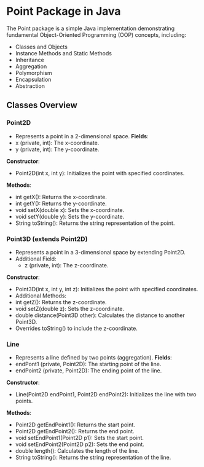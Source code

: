 # Point Package in Java
The Point package is a simple Java implementation demonstrating fundamental Object-Oriented Programming (OOP) concepts, including:
- Classes and Objects
- Instance Methods and Static Methods
- Inheritance
- Aggregation
- Polymorphism
- Encapsulation
- Abstraction

## Classes Overview
### Point2D
- Represents a point in a 2-dimensional space.
**Fields**:
- x (private, int): The x-coordinate.
- y (private, int): The y-coordinate.

**Constructor**:
- Point2D(int x, int y): Initializes the point with specified coordinates.

**Methods**:
- int getX(): Returns the x-coordinate.
- int getY(): Returns the y-coordinate.
- void setX(double x): Sets the x-coordinate.
- void setY(double y): Sets the y-coordinate.
- String toString(): Returns the string representation of the point.

### Point3D (extends Point2D)
- Represents a point in a 3-dimensional space by extending Point2D.
- Additional Field:
  - z (private, int): The z-coordinate.

**Constructor**:
- Point3D(int x, int y, int z): Initializes the point with specified coordinates.
- Additional Methods:
- int getZ(): Returns the z-coordinate.
- void setZ(double z): Sets the z-coordinate.
- double distance(Point3D other): Calculates the distance to another Point3D.
- Overrides toString() to include the z-coordinate.

### Line
- Represents a line defined by two points (aggregation).
**Fields**:
- endPont1 (private, Point2D): The starting point of the line.
- endPoint2 (private, Point2D): The ending point of the line.

**Constructor**:
- Line(Point2D endPoint1, Point2D endPoint2): Initializes the line with two points.

**Methods**:
- Point2D getEndPoint1(): Returns the start point.
- Point2D getEndPoint2(): Returns the end point.
- void setEndPoint1(Point2D p1): Sets the start point.
- void setEndPoint2(Point2D p2): Sets the end point.
- double length(): Calculates the length of the line.
- String toString(): Returns the string representation of the line.
